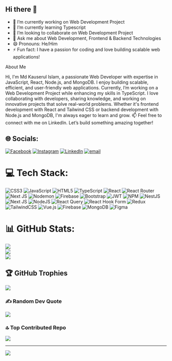 ## Hi there 👋

- 🔭 I’m currently working on Web Development Project
- 🌱 I’m currently learning Typescript
- 👯 I’m looking to collaborate on Web Development Project
- 💬 Ask me about Web Development, Frontend & Backend Technologies
- 😄 Pronouns: He/Him
- ⚡ Fun fact: I have a passion for coding and love building scalable web applications!

About Me

Hi, I'm Md Kauserul Islam, a passionate Web Developer with expertise in JavaScript, React, Node.js, and MongoDB. I enjoy building scalable, efficient, and user-friendly web applications. Currently, I’m working on a Web Development Project while enhancing my skills in TypeScript.
I love collaborating with developers, sharing knowledge, and working on innovative projects that solve real-world problems. Whether it's frontend development with React and Tailwind CSS or backend development with Node.js and MongoDB, I'm always eager to learn and grow.
📫 Feel free to connect with me on LinkedIn. Let’s build something amazing together!


## 🌐 Socials:
[![Facebook](https://img.shields.io/badge/Facebook-%231877F2.svg?logo=Facebook&logoColor=white)](https://facebook.com/kausarul05) [![Instagram](https://img.shields.io/badge/Instagram-%23E4405F.svg?logo=Instagram&logoColor=white)](https://instagram.com/kauserul0055) [![LinkedIn](https://img.shields.io/badge/LinkedIn-%230077B5.svg?logo=linkedin&logoColor=white)](https://linkedin.com/in/md-kauserul-islam/) [![email](https://img.shields.io/badge/Email-D14836?logo=gmail&logoColor=white)](mailto:kauserulislam0055@gmail.com) 

# 💻 Tech Stack:
![CSS3](https://img.shields.io/badge/css3-%231572B6.svg?style=for-the-badge&logo=css3&logoColor=white) ![JavaScript](https://img.shields.io/badge/javascript-%23323330.svg?style=for-the-badge&logo=javascript&logoColor=%23F7DF1E) ![HTML5](https://img.shields.io/badge/html5-%23E34F26.svg?style=for-the-badge&logo=html5&logoColor=white) ![TypeScript](https://img.shields.io/badge/typescript-%23007ACC.svg?style=for-the-badge&logo=typescript&logoColor=white) ![React](https://img.shields.io/badge/react-%2320232a.svg?style=for-the-badge&logo=react&logoColor=%2361DAFB) ![React Router](https://img.shields.io/badge/React_Router-CA4245?style=for-the-badge&logo=react-router&logoColor=white) ![Next JS](https://img.shields.io/badge/Next-black?style=for-the-badge&logo=next.js&logoColor=white) ![Nodemon](https://img.shields.io/badge/NODEMON-%23323330.svg?style=for-the-badge&logo=nodemon&logoColor=%BBDEAD) ![Firebase](https://img.shields.io/badge/firebase-%23039BE5.svg?style=for-the-badge&logo=firebase) ![Bootstrap](https://img.shields.io/badge/bootstrap-%238511FA.svg?style=for-the-badge&logo=bootstrap&logoColor=white) ![JWT](https://img.shields.io/badge/JWT-black?style=for-the-badge&logo=JSON%20web%20tokens) ![NPM](https://img.shields.io/badge/NPM-%23CB3837.svg?style=for-the-badge&logo=npm&logoColor=white) ![NestJS](https://img.shields.io/badge/nestjs-%23E0234E.svg?style=for-the-badge&logo=nestjs&logoColor=white) ![Next JS](https://img.shields.io/badge/Next-black?style=for-the-badge&logo=next.js&logoColor=white) ![NodeJS](https://img.shields.io/badge/node.js-6DA55F?style=for-the-badge&logo=node.js&logoColor=white) ![React Query](https://img.shields.io/badge/-React%20Query-FF4154?style=for-the-badge&logo=react%20query&logoColor=white) ![React Hook Form](https://img.shields.io/badge/React%20Hook%20Form-%23EC5990.svg?style=for-the-badge&logo=reacthookform&logoColor=white) ![Redux](https://img.shields.io/badge/redux-%23593d88.svg?style=for-the-badge&logo=redux&logoColor=white) ![TailwindCSS](https://img.shields.io/badge/tailwindcss-%2338B2AC.svg?style=for-the-badge&logo=tailwind-css&logoColor=white) ![Vue.js](https://img.shields.io/badge/vue.js-%2335495e.svg?style=for-the-badge&logo=vuedotjs&logoColor=%234FC08D) ![Firebase](https://img.shields.io/badge/firebase-a08021?style=for-the-badge&logo=firebase&logoColor=ffcd34) ![MongoDB](https://img.shields.io/badge/MongoDB-%234ea94b.svg?style=for-the-badge&logo=mongodb&logoColor=white) ![Figma](https://img.shields.io/badge/figma-%23F24E1E.svg?style=for-the-badge&logo=figma&logoColor=white)
# 📊 GitHub Stats:
![](https://github-readme-stats.vercel.app/api?username=kausarul05&theme=calm_pink&hide_border=false&include_all_commits=false&count_private=false)<br/>
![](https://nirzak-streak-stats.vercel.app/?user=kausarul05&theme=calm_pink&hide_border=false)<br/>
![](https://github-readme-stats.vercel.app/api/top-langs/?username=kausarul05&theme=calm_pink&hide_border=false&include_all_commits=false&count_private=false&layout=compact)

## 🏆 GitHub Trophies
![](https://github-profile-trophy.vercel.app/?username=kausarul05&theme=radical&no-frame=false&no-bg=true&margin-w=4)

### ✍️ Random Dev Quote
![](https://quotes-github-readme.vercel.app/api?type=horizontal&theme=radical)

### 🔝 Top Contributed Repo
![](https://github-contributor-stats.vercel.app/api?username=kausarul05&limit=5&theme=dark&combine_all_yearly_contributions=true)

---
[![](https://visitcount.itsvg.in/api?id=kausarul05&icon=0&color=0)](https://visitcount.itsvg.in)

<!-- Proudly created with GPRM ( https://gprm.itsvg.in ) -->
